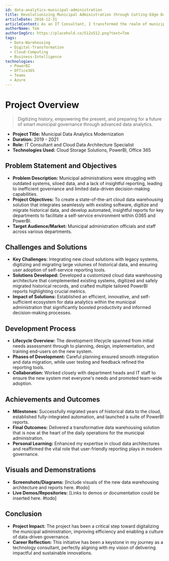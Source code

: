 ```yaml
---
id: data-analytics-municipal-administration
title: Revolutionizing Municipal Administration through Cutting-Edge Data Analytics
articleDate: 2018-12-31
articleContent: As an IT Consultant, I transformed the realm of municipal administration by pioneering cloud data warehousing solutions that integrated with existing software systems, empowering data-driven decision-making through insightful PowerBI reports across various departments such as HR and Event Management.
authorName: Tom
authorImgSrc: https://placehold.co/512x512.png?text=Tom
tags:
  - Data-Warehousing
  - Digital-Transformation
  - Cloud-Computing
  - Business-Intelligence
technologies:
  - PowerBI
  - Office365
  - Teams
  - Azure
---
```


# Project Overview

> Digitizing history, empowering the present, and preparing for a future of smart municipal governance through advanced
> data analytics.

- **Project Title:** Municipal Data Analytics Modernization
- **Duration:** 2019 - 2021
- **Role:** IT Consultant and Cloud Data Architecture Specialist
- **Technologies Used:** Cloud Storage Solutions, PowerBI, Office 365

## Problem Statement and Objectives

- **Problem Description:** Municipal administrations were struggling with outdated systems, siloed data, and a lack of
  insightful reporting, leading to inefficient governance and limited data-driven decision-making capabilities.
- **Project Objectives:** To create a state-of-the-art cloud data warehousing solution that integrates seamlessly with
  existing software, digitize and migrate historical data, and develop automated, insightful reports for key departments
  to facilitate a self-service environment within O365 and PowerBI.
- **Target Audience/Market:** Municipal administration officials and staff across various departments.

## Challenges and Solutions

- **Key Challenges:** Integrating new cloud solutions with legacy systems, digitizing and migrating large volumes of
  historical data, and ensuring user adoption of self-service reporting tools.
- **Solutions Developed:** Developed a customized cloud data warehousing architecture that complemented existing
  systems, digitized and safely migrated historical records, and crafted multiple tailored PowerBI reports highlighting
  crucial metrics.
- **Impact of Solutions:** Established an efficient, innovative, and self-sufficient ecosystem for data analytics within
  the municipal administration that significantly boosted productivity and informed decision-making processes.

## Development Process

- **Lifecycle Overview:** The development lifecycle spanned from initial needs assessment through to planning, design,
  implementation, and training end-users on the new system.
- **Phases of Development:** Careful planning ensured smooth integration and data migration, while user testing and
  feedback refined the reporting tools.
- **Collaboration:** Worked closely with department heads and IT staff to ensure the new system met everyone's needs and
  promoted team-wide adoption.

## Achievements and Outcomes

- **Milestones:** Successfully migrated years of historical data to the cloud, established fully-integrated automation,
  and launched a suite of PowerBI reports.
- **Final Outcomes:** Delivered a transformative data warehousing solution that is now at the heart of the daily
  operations for the municipal administration.
- **Personal Learning:** Enhanced my expertise in cloud data architectures and reaffirmed the vital role that
  user-friendly reporting plays in modern governance.

## Visuals and Demonstrations

- **Screenshots/Diagrams:** [Include visuals of the new data warehousing architecture and reports here. #todo]
- **Live Demos/Repositories:** [Links to demos or documentation could be inserted here. #todo]

## Conclusion

- **Project Impact:** The project has been a critical step toward digitalizing the municipal administration, improving
  efficiency and enabling a culture of data-driven governance.
- **Career Reflection:** This initiative has been a keystone in my journey as a technology consultant, perfectly
  aligning with my vision of delivering impactful and sustainable innovations.
